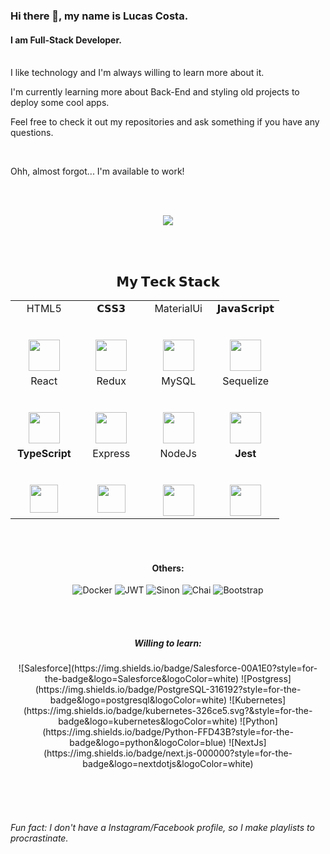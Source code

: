 ### Hi there 👋, my name is Lucas Costa.
#### I am Full-Stack Developer.
<br>
I like technology and I'm always willing to learn more about it.

I'm currently learning more about Back-End and styling old projects to deploy some cool apps.

Feel free to check it out my repositories and ask something if you have any questions.

<br>

Ohh, almost forgot... I'm available to work!

<br><br>

<div align="center">
  <a href="https://github.com/anuraghazra/github-readme-stats">
    <img src="https://github-readme-stats.vercel.app/api?username=1lucascq&show_icons=true&theme=dark" />
  </a>
</div>

<br><br>

<h2 align="center"> 𝗠𝘆 𝗧𝗲𝗰𝗸 𝗦𝘁𝗮𝗰𝗸 </h2>

<table align="center">
  <tbody>
    <tr valign="top">
      <td width="25%" align="center">
        <span>HTML5</span><br><br><br>
        <img height="50px" src="https://cdn.svgporn.com/logos/html-5.svg">
      </td>
      <td width="25%" align="center">
        <span>𝗖𝗦𝗦𝟯</span><br><br><br>
        <img height="50px" src="https://cdn.svgporn.com/logos/css-3.svg">
      </td>
      <td width="25%" align="center">
         <span>MaterialUi</span><br><br><br>
        <img height="50px" src="https://cdn.svgporn.com/logos/material-ui.svg">
      </td>
      <td width="25%" align="center">
        <span>𝗝𝗮𝘃𝗮𝗦𝗰𝗿𝗶𝗽𝘁</span><br><br><br>
        <img height="50px" src="https://cdn.svgporn.com/logos/javascript.svg">
      </td>
    </tr>
    <tr valign="top">
      <td width="25%" align="center">
        <span>React</span><br><br><br>
        <img height="50px" src="https://cdn.svgporn.com/logos/react.svg">
      </td>
      <td width="25%" align="center">
         <span>Redux</span><br><br><br>
        <img height="50px" src="https://cdn.svgporn.com/logos/redux.svg">
      </td>
      <td width="25%" align="center">
         <span>MySQL</span><br><br><br>
        <img height="50px" src="https://cdn.svgporn.com/logos/mysql.svg">
      </td>
      <td width="25%" align="center">
         <span>Sequelize</span><br><br><br>
        <img height="50px" src="https://cdn.svgporn.com/logos/sequelize.svg">
      </td>
    </tr>
    <tr valign="top">
      <td width="25%" align="center">
        <span><b>TypeScript</b></span><br><br><br>
        <img height="45px" src="https://cdn.svgporn.com/logos/typescript.svg">
      </td>
      <td width="25%" align="center">
        <span>Express</span><br><br><br>
        <img height="45px" src="https://cdn.svgporn.com/logos/express.svg">
      </td>
      <td width="25%" align="center">
        <span>NodeJs</span><br><br><br>
        <img height="50px" src="https://cdn.svgporn.com/logos/nodejs.svg">
      </td>
      <td width="25%" align="center">
        <span><b>Jest</b></span><br><br><br>
        <img height="50px" src="https://cdn.svgporn.com/logos/jest.svg">
      </td>
    </tr>
  </tbody>
</table>
</p>

<br><br>

<div align="center">
<h4>Others:</h4>

![Docker](https://img.shields.io/badge/Docker-2CA5E0?style=for-the-badge&logo=docker&logoColor=white)
![JWT](https://img.shields.io/badge/JWT-000000?style=for-the-badge&logo=JSON%20web%20tokens&logoColor=white)
![Sinon](https://img.shields.io/badge/Mocha-8D6748?style=for-the-badge&logo=Mocha&logoColor=white)
![Chai](https://img.shields.io/badge/chai-A30701?style=for-the-badge&logo=chai&logoColor=white)
![Bootstrap](https://img.shields.io/badge/Bootstrap-563D7C?style=for-the-badge&logo=bootstrap&logoColor=white)

<br><br>
  
 <h5>Willing to learn:</h5>
![Salesforce](https://img.shields.io/badge/Salesforce-00A1E0?style=for-the-badge&logo=Salesforce&logoColor=white)
![Postgress](https://img.shields.io/badge/PostgreSQL-316192?style=for-the-badge&logo=postgresql&logoColor=white)
![Kubernetes](https://img.shields.io/badge/kubernetes-326ce5.svg?&style=for-the-badge&logo=kubernetes&logoColor=white)
![Python](https://img.shields.io/badge/Python-FFD43B?style=for-the-badge&logo=python&logoColor=blue)
![NextJs](https://img.shields.io/badge/next.js-000000?style=for-the-badge&logo=nextdotjs&logoColor=white)
</div>

<br><br><br>

###### Fun fact: I don't have a Instagram/Facebook profile, so I make playlists to procrastinate.
<!--

###### Fun fact: I don't have a Instagram/Facebook profile, so I do playlists as procrastination. I'm not proud of it but I only regret when the playlist sucks.
Fun fact: I do playlists as procrastination and I'm pretty sure that I probably have one that suits you.
-->
